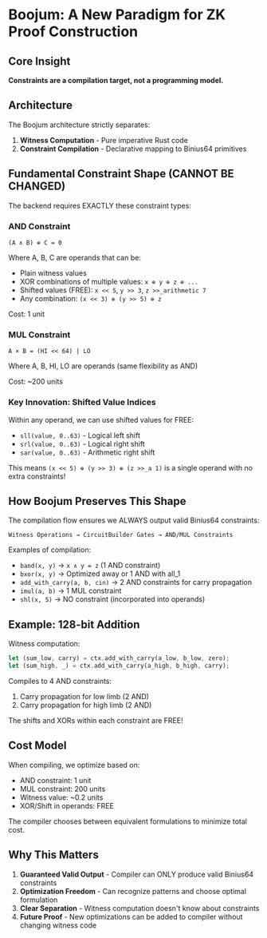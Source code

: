 # Boojum: A New Paradigm for ZK Proof Construction

## Core Insight

**Constraints are a compilation target, not a programming model.**

## Architecture

The Boojum architecture strictly separates:

1. **Witness Computation** - Pure imperative Rust code
2. **Constraint Compilation** - Declarative mapping to Binius64 primitives

## Fundamental Constraint Shape (CANNOT BE CHANGED)

The backend requires EXACTLY these constraint types:

### AND Constraint
```
(A ∧ B) ⊕ C = 0
```
Where A, B, C are operands that can be:
- Plain witness values
- XOR combinations of multiple values: `x ⊕ y ⊕ z ⊕ ...`
- Shifted values (FREE): `x << 5`, `y >> 3`, `z >>_arithmetic 7`
- Any combination: `(x << 3) ⊕ (y >> 5) ⊕ z`

Cost: 1 unit

### MUL Constraint  
```
A × B = (HI << 64) | LO
```
Where A, B, HI, LO are operands (same flexibility as AND)

Cost: ~200 units

### Key Innovation: Shifted Value Indices

Within any operand, we can use shifted values for FREE:
- `sll(value, 0..63)` - Logical left shift
- `srl(value, 0..63)` - Logical right shift  
- `sar(value, 0..63)` - Arithmetic right shift

This means `(x << 5) ⊕ (y >> 3) ⊕ (z >>_a 1)` is a single operand with no extra constraints!

## How Boojum Preserves This Shape

The compilation flow ensures we ALWAYS output valid Binius64 constraints:

```
Witness Operations → CircuitBuilder Gates → AND/MUL Constraints
```

Examples of compilation:
- `band(x, y)` → `x ∧ y = z` (1 AND constraint)
- `bxor(x, y)` → Optimized away or 1 AND with all_1
- `add_with_carry(a, b, cin)` → 2 AND constraints for carry propagation
- `imul(a, b)` → 1 MUL constraint
- `shl(x, 5)` → NO constraint (incorporated into operands)

## Example: 128-bit Addition

Witness computation:
```rust
let (sum_low, carry) = ctx.add_with_carry(a_low, b_low, zero);
let (sum_high, _) = ctx.add_with_carry(a_high, b_high, carry);
```

Compiles to 4 AND constraints:
1. Carry propagation for low limb (2 AND)
2. Carry propagation for high limb (2 AND)

The shifts and XORs within each constraint are FREE!

## Cost Model

When compiling, we optimize based on:
- AND constraint: 1 unit
- MUL constraint: 200 units  
- Witness value: ~0.2 units
- XOR/Shift in operands: FREE

The compiler chooses between equivalent formulations to minimize total cost.

## Why This Matters

1. **Guaranteed Valid Output** - Compiler can ONLY produce valid Binius64 constraints
2. **Optimization Freedom** - Can recognize patterns and choose optimal formulation
3. **Clear Separation** - Witness computation doesn't know about constraints
4. **Future Proof** - New optimizations can be added to compiler without changing witness code